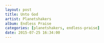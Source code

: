 ```yaml
---
layout: post
title: Unto God
artist: Planetshakers
album: Endless Praise
categories: [planetshakers, endless-praise]
date: 2015-07-25 16:34:00
---
```


<script src="https://gist.github.com/LimeByte/df305e9a2be68917330a.js"></script>
